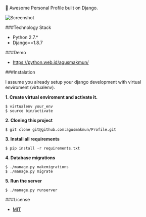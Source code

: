:bust_in_silhouette: Awesome Personal Profile built on Django.

![Screenshot](https://github.com/agusmakmun/Profile/blob/master/__screenshot/profile.png)

###Technology Stack

* Python 2.7.*
* Django==1.8.7

###Demo

* https://python.web.id/agusmakmun/

###Instalation

I assume you already setup your django development with virtual enviroment (virtualenv).

**1. Create virtual enviroment and activate it.**

```
$ virtualenv your_env
$ source bin/activate
```

**2. Cloning this project**

```
$ git clone git@github.com:agusmakmun/Profile.git
```

**3. Install all requirements**

```
$ pip install -r requirements.txt
```

**4. Database migrations**

```
$ ./manage.py makemigrations
$ ./manage.py migrate
```

**5. Run the server**

```
$ ./manage.py runserver
```

###License
* [MIT](https://github.com/agusmakmun/Profile/blob/master/LICENSE)